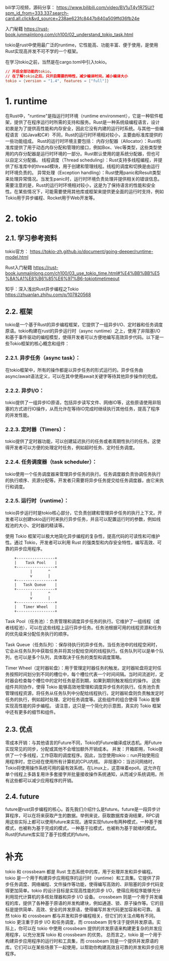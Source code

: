 
bili学习视频，源码分享：
https://www.bilibili.com/video/BV1uT4y1R75U/?spm_id_from=333.337.search-card.all.click&vd_source=238ae623fc8447b840a509ffd36fb24e

入门秘籍
https://rust-book.junmajinlong.com/ch100/02_understand_tokio_task.html

tokio是rust中使用最广泛的runtime，它性能高、功能丰富、便于使用，是使用Rust实现高并发不可不学的一个框架。

在学习tokio之前，当然是在cargo.toml中引入tokio。
```toml
// 开启全部功能的tokio，
// 在了解tokio之后，只开启需要的特性，减少编译时间，减小编译大小
tokio = {version = "1.4", features = ["full"]}
```

# 1. runtime
在Rust中，"runtime"是指运行时环境（runtime environment），它是一种软件框架，提供了在程序运行时所需的支持和服务。Rust是一种系统级编程语言，设计初衷是为了提供高性能和内存安全，因此它没有内建的运行时系统。与其他一些编程语言（如Java和C#）不同，Rust的运行时环境相对较小，主要由标准库提供的一些功能组成。
Rust的运行时环境主要包括：
内存分配器（Allocator）：Rust标准库提供了用于动态内存分配和管理的接口，例如Box、Vec等类型，这些类型使用的内存分配器是运行时环境的一部分。Rust默认使用的是系统分配器，但也可以自定义分配器。
线程调度（Thread scheduling）：Rust支持多线程编程，并提供了标准库中的thread模块，用于创建和管理线程。线程的调度和切换是由运行时环境负责的。
异常处理（Exception handling）：Rust使用panic和Result类型来处理异常情况。当发生panic时，运行时环境负责处理并提供相关的错误信息。
需要注意的是，Rust的运行时环境相对较小，这是为了保持语言的性能和安全性。在某些情况下，可能需要使用其他库或框架来提供更全面的运行时支持，例如Tokio用于异步编程、Rocket用于Web开发等。


# 2. tokio

## 2.1. 学习参考资料

tokio官方：
<https://tokio-zh.github.io/document/going-deeper/runtime-model.html>

Rust入门秘籍
<https://rust-book.junmajinlong.com/ch100/03_use_tokio_time.html#%E4%BB%BB%E5%8A%A1%E8%B6%85%E6%97%B6-tokiotimetimeout>

知乎：深入浅出Rust异步编程之Tokio
<https://zhuanlan.zhihu.com/p/107820568>

## 2.2. 框架

tokio是一个基于Rust的异步编程框架，它提供了一组异步I/O、定时器和任务调度原语。tokio构建在rust的异步运行时（async runtime）之上，使用了非阻塞I/O和基于事件驱动的编程模型，使得开发者可以方便地编写高效异步代码。以下是一些Tokio框架的核心概念和组件：

### 2.2.1. 异步任务（async task）：

在tokio框架中，所有的操作都是以异步任务的形式运行的。异步任务由async/await语法定义，可以在其中使用await关键字等待其他异步操作的完成。

### 2.2.2. 异步I/O：

tokio提供了一组异步IO原语，包括异步读写文件、网络IO等，这些原语使用非阻塞的方式进行IO操作，从而允许在等待IO完成时继续执行其他任务，提高了程序的并发性能。

### 2.2.3. 定时器（Timers）：

tokio提供了定时器功能，可以创建延迟执行的任务或者周期性执行的任务。这使得开发者可以方便的处理定时任务，例如超时任务、定时任务调度。

### 2.2.4. 任务调度器（task scheduler）：

tokio使用一个任务调度器来管理异步任务的执行。任务调度器负责协调任务执行的执行顺序、资源分配等。开发者只需要将异步任务提交给任务调度器，由它来执行和调度。

### 2.2.5. 运行时（runtime）：

tokio异步运行时是tokio核心部分，它负责创建和管理异步任务的执行上下文。开发者可以创建tokio运行时来执行异步任务，并且可以配置运行时的参数，例如线程池的大小、定时器的精读等。

使用 Tokio 框架可以极大地简化异步编程的复杂性，提高代码的可读性和可维护性。通过 Tokio，开发者可以利用 Rust 的强类型和内存安全特性，编写高效、可靠的异步应用程序。

        +-----------------+
        |    Task Pool    |
        +-----------------+
               |       ^
               v       |
        +-----------------+
        |   Task Queue    |
        +-----------------+
               |       ^
               v       |
        +-----------------+
        |   Timer Wheel   |
        +-----------------+

Task Pool（任务池）：负责管理和调度异步任务的执行。它维护了一组线程（或者线程池），可以在这些线程上运行异步任务。任务池根据可用的线程资源和任务的优先级来分配任务执行的顺序。

Task Queue（任务队列）：保存待执行的异步任务。当任务池中的线程空闲时，它会从任务队列中获取任务并将其分配给空闲的线程执行。任务队列可以是单个队列，也可以是多个队列，具体取决于任务的类型和调度策略。

Timer Wheel（定时器轮盘）：用于管理定时器任务的触发。定时器轮盘将定时任务按照时间划分到不同的槽位中，每个槽位代表一个时间间隔。当时间流逝时，定时器会检查每个槽位中的定时任务是否到期，如果到期则触发相应的操作。
这些组件共同协作，使得 Tokio 能够高效地管理和调度异步任务的执行。任务池负责管理线程资源，将任务从任务队列中分配给线程执行。定时器轮盘则负责触发定时任务的执行，例如超时处理、定时任务调度等。这些组件的组合使得 Tokio 能够实现高性能的异步编程。
请注意，这只是一个简化的示意图，真实的 Tokio 框架中还有更多的细节和组件。

## 2.3. 优点

零成本开销：与其他语言的Future不同，Tokio的Future编译成状态机。用Future实现常见的同步，分配或其他不会增加额外开销成本。
并发：开箱即用，Tokio提供了一个多线程，工作窃取的调度程序。因此，当您使用tokio :: run开始使用应用程序时，您已经在使用所有计算机的CPU内核。
非阻塞IO：当访问网络时，Tokio将使用操作系统可用的最有效系统。在Linux上，这意味着epoll。这允许在单个线程上多路复用许多套接字并批量接收操作系统通知，从而减少系统调用。所有这些都可以减少应用程序的开销。

## 2.4. future

future是rust异步编程的核心。首先我们介绍什么是future。future是一段异步计算程序，可以在将来获取产生的数据。举例来说，获取数据库查询结果，RPC调用这些实际上都可以使用future来实现。通常实现future有两种模式，一种基于推模式，也被称为基于完成的模式，一种基于拉模式，也被称为基于就绪的模式。Rust的future库实现了基于拉模式的future。




# 补充
tokio 和 crossbeam 都是 Rust 生态系统中的库，用于处理并发和异步编程。
tokio 是一个用于构建异步应用程序的运行时（runtime）和工具集。它提供了异步任务调度、网络编程、文件操作等功能，使得编写高效的、非阻塞的异步代码变得更加简单。tokio 的设计目标是实现高性能的异步 I/O，使得应用程序能够充分利用现代计算机的多核处理器和异步 I/O 设备。
crossbeam 则是一个用于并发编程的库，提供了各种基于原语的并发构建块，例如通道、锁、原子操作等。它的目标是提供简单、高效、安全的并发原语，使得编写并发代码更加容易和可靠。
虽然 tokio 和 crossbeam 都与并发和异步编程相关，但它们的关注点略有不同。tokio 更注重于异步 I/O 和任务调度，而 crossbeam 则专注于提供并发原语。实际上，你可以在 tokio 中使用 crossbeam 提供的并发原语来构建更复杂的并发应用程序，以充分发挥 tokio 和 crossbeam 的优势。
总而言之，tokio 是一个用于构建异步应用程序的运行时和工具集，而 crossbeam 则是一个提供并发原语的库。它们可以在某些场景下一起使用，以帮助你构建高效且可靠的并发和异步应用程序。